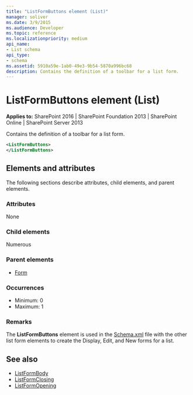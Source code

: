 ```yaml
---
title: "ListFormButtons element (List)"
manager: soliver
ms.date: 3/9/2015
ms.audience: Developer
ms.topic: reference
ms.localizationpriority: medium
api_name:
- List schema
api_type:
- schema
ms.assetid: 5910a59e-1ab0-49e3-9b54-5870a996bc68
description: Contains the definition of a toolbar for a list form.
---
```


# ListFormButtons element (List)

**Applies to:** SharePoint 2016 | SharePoint Foundation 2013 | SharePoint Online | SharePoint Server 2013

Contains the definition of a toolbar for a list form.

```XML
<ListFormButtons>
</ListFormButtons>
```

## Elements and attributes

The following sections describe attributes, child elements, and parent elements.

### Attributes

None

### Child elements

Numerous

### Parent elements

- [Form](form-element-list.md)

### Occurrences

- Minimum: 0
- Maximum: 1

### Remarks

The **ListFormButtons** element is used in the [Schema.xml](https://msdn.microsoft.com/library/c2f01064-80d8-47ee-b602-ecf4c480ac56%28Office.15%29.aspx) file with the other list form elements to create the Display, Edit, and New forms for a list.

## See also

- [ListFormBody](listformbody-element-list.md)
- [ListFormClosing](listformclosing-element-list.md)
- [ListFormOpening](listformopening-element-list.md)
